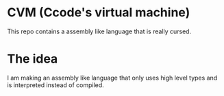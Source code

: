# CVM (Ccode's virtual machine)
This repo contains a assembly like language that is really cursed.

# The idea
I am making an assembly like language that only uses high level types and is interpreted instead of compiled.